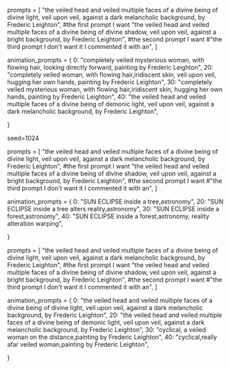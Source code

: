 
prompts = [
    "the veiled head and veiled multiple faces of a divine being of divine light, veil upon veil, against a dark melancholic background, by Frederic Leighton", #the first prompt I want
    "the veiled head and veiled multiple faces of a divine being of divine shadow, veil upon veil, against a bright background, by Frederic Leighton", #the second prompt I want
    #"the third prompt I don't want it I commented it with an",
]

animation_prompts = {
    0: "completely veiled mysterious woman, with flowing hair, looking directly forward, painting by Frederic Leighton",
    20: "completely veiled woman, with flowing hair,iridiscent skin, veil upon veil, hugging her own hands, painting by Frederic Leighton",
    30: "completely veiled mysterious woman, with flowing hair,iridiscent skin, hugging her own hands, painting by Frederic Leighton",
    40: "the veiled head and veiled multiple faces of a divine being of demonic light, veil upon veil, against a dark melancholic background, by Frederic Leighton",

}

seed=1024



prompts = [
    "the veiled head and veiled multiple faces of a divine being of divine light, veil upon veil, against a dark melancholic background, by Frederic Leighton", #the first prompt I want
    "the veiled head and veiled multiple faces of a divine being of divine shadow, veil upon veil, against a bright background, by Frederic Leighton", #the second prompt I want
    #"the third prompt I don't want it I commented it with an",
]

animation_prompts = {
    0: "SUN ECLIPSE inside a tree,astronomy",
    20: "SUN ECLIPSE inside a tree alters reality,astronomy",
    30: "SUN ECLIPSE inside a forest,astronomy",
    40: "SUN ECLIPSE inside a forest,astronomy, reality alteration warping",

}



prompts = [
    "the veiled head and veiled multiple faces of a divine being of divine light, veil upon veil, against a dark melancholic background, by Frederic Leighton", #the first prompt I want
    "the veiled head and veiled multiple faces of a divine being of divine shadow, veil upon veil, against a bright background, by Frederic Leighton", #the second prompt I want
    #"the third prompt I don't want it I commented it with an",
]

animation_prompts = {
    0: "the veiled head and veiled multiple faces of a divine being of divine light, veil upon veil, against a dark melancholic background, by Frederic Leighton",
    20: "the veiled head and veiled multiple faces of a divine being of demonic light, veil upon veil, against a dark melancholic background, by Frederic Leighton",
    30: "cyclical, a veiled woman on the distance,painting by Frederic Leighton",
    40: "cyclical,really afar veiled woman,painting by Frederic Leighton",

}
